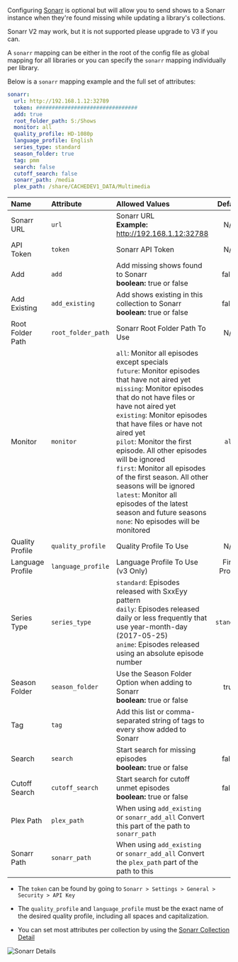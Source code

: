 Configuring [Sonarr](https://sonarr.tv/) is optional but will allow you to send shows to a Sonarr instance when they're found missing while updating a library's collections.

Sonarr V2 may work, but it is not supported please upgrade to V3 if you can.

A `sonarr` mapping can be either in the root of the config file as global mapping for all libraries or you can specify the `sonarr` mapping individually per library.

Below is a `sonarr` mapping example and the full set of attributes:
```YAML
sonarr:
  url: http://192.168.1.12:32789
  token: ################################
  add: true
  root_folder_path: S:/Shows
  monitor: all
  quality_profile: HD-1080p
  language_profile: English
  series_type: standard
  season_folder: true
  tag: pmm
  search: false
  cutoff_search: false
  sonarr_path: /media
  plex_path: /share/CACHEDEV1_DATA/Multimedia
```

| Name | Attribute | Allowed Values| Default | Required |
| :--- | :--- | :--- | :---: | :---: |
| Sonarr URL | `url` | Sonarr URL<br>**Example:** http://192.168.1.12:32788 | N/A | :heavy_check_mark: |
| API Token | `token` | Sonarr API Token | N/A | :heavy_check_mark: |
| Add | `add` | Add missing shows found to Sonarr<br>**boolean:** true or false | false | :x: |
| Add Existing | `add_existing` | Add shows existing in this collection to Sonarr<br>**boolean:** true or false | false | :x: |
| Root Folder Path | `root_folder_path` | Sonarr Root Folder Path To Use | N/A | :heavy_check_mark: |
| Monitor | `monitor` | `all`: Monitor all episodes except specials<br>`future`: Monitor episodes that have not aired yet<br>`missing`: Monitor episodes that do not have files or have not aired yet<br>`existing`: Monitor episodes that have files or have not aired yet<br>`pilot`: Monitor the first episode. All other episodes will be ignored<br>`first`: Monitor all episodes of the first season. All other seasons will be ignored<br>`latest`: Monitor all episodes of the latest season and future seasons<br>`none`: No episodes will be monitored | `all` | :x: |
| Quality Profile | `quality_profile` | Quality Profile To Use | N/A | :heavy_check_mark: |
| Language Profile | `language_profile` | Language Profile To Use (v3 Only) | First Profile | :x: |
| Series Type | `series_type` | `standard`: Episodes released with SxxEyy pattern<br>`daily`: Episodes released daily or less frequently that use year-month-day (2017-05-25)<br>`anime`: Episodes released using an absolute episode number | `standard` | :x: |
| Season Folder | `season_folder` | Use the Season Folder Option when adding to Sonarr<br>**boolean:** true or false | true | :x: |
| Tag | `tag` | Add this list or comma-separated string of tags to every show added to Sonarr | ` ` | :x: |
| Search | `search` | Start search for missing episodes<br>**boolean:** true or false | false | :x: |
| Cutoff Search | `cutoff_search` | Start search for cutoff unmet episodes<br>**boolean:** true or false | false | :x: |
| Plex Path | `plex_path` | When using `add_existing` or `sonarr_add_all` Convert this part of the path to `sonarr_path` | ` ` | :x: |
| Sonarr Path | `sonarr_path` | When using `add_existing` or `sonarr_add_all` Convert the `plex_path` part of the path to this | ` ` | :x: |

* The `token` can be found by going to `Sonarr > Settings > General > Security > API Key`

* The `quality_profile` and `language_profile` must be the exact name of the desired quality profile, including all spaces and capitalization.

* You can set most attributes per collection by using the [Sonarr Collection Detail](https://github.com/meisnate12/Plex-Meta-Manager/wiki/Collection-Details#sonarr-attributes)
 
![Sonarr Details](https://raw.githubusercontent.com/wiki/meisnate12/Plex-Meta-Manager/sonarr1.png)
